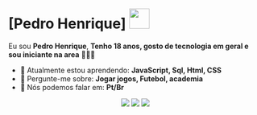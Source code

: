 # [Pedro Henrique] <img src="https://static.wikia.nocookie.net/deathbattle/images/c/cb/GutsBerserkerArmorSprite.gif/revision/latest?cb=20220515011907" width="40px">

Eu sou <strong>Pedro Henrique</strong>, <strong>Tenho 18 anos, gosto de tecnologia em geral e sou iniciante na area</strong> 👨🏻‍💻 

- 🚀 Atualmente estou aprendendo: <strong>JavaScript, Sql, Html, CSS</strong> 
- 💬 Pergunte-me sobre: <strong>Jogar jogos, Futebol, academia</strong>
- 📣 Nós podemos falar em: <strong>Pt/Br</strong>

<div align="center">

  <a href="mailto:ph385574@gmail.com" alt="Gmail">
    <img src="https://img.shields.io/badge/-Gmail-FF0000?style=flat-square&labelColor=FF0000&logo=gmail&logoColor=white&link=LINK-DO-SEU-EMAIL"/></a>

  <a href="https://www.linkedin.com/in/pedro-henrique-43a835323/" alt="Linkedin">
    <img src="https://img.shields.io/badge/-Linkedin-0e76a8?style=flat-square&logo=Linkedin&logoColor=white&link=""/></a>

  <a href="#" alt="Instagram">
    <img src="https://img.shields.io/badge/-Instagram-DF0174?style=flat-square&labelColor=DF0174&logo=instagram&logoColor=white&link=LINK-DO-SEU-INSTAGRAM"/></a>

</div>

